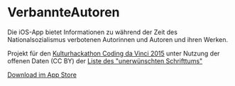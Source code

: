 # VerbannteAutoren

Die iOS-App bietet Informationen zu während der Zeit des Nationalsozialismus verbotenen Autorinnen und Autoren und ihren Werken.

Projekt für den [Kulturhackathon Coding da Vinci 2015](http://codingdavinci.de) unter Nutzung der offenen Daten (CC BY) der [Liste des "unerwünschten Schrifttums"](https://codingdavinci.de/index.php/de/daten/liste-des-unerwuenschten-schrifttums)

[Download im App Store](https://apps.apple.com/us/app/verbotene-autoren/id896260116)
